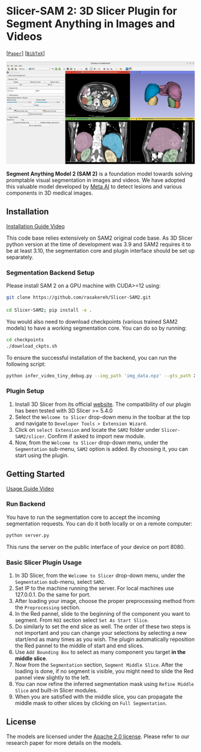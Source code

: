 # Slicer-SAM 2: 3D Slicer Plugin for Segment Anything in Images and Videos

[[`Paper`](https://ai.meta.com/research/publications/sam-2-segment-anything-in-images-and-videos/)] [[`BibTeX`](#citing-sam-2)]

![Slicer-SAM 2 Screenshot](assets/slicer_plugin.png?raw=true)

**Segment Anything Model 2 (SAM 2)** is a foundation model towards solving promptable visual segmentation in images and videos. We have adopted this valuable model developed by [Meta AI](https://ai.meta.com/research/) to detect lesions and various components in 3D medical images.


## Installation

[Installation Guide Video](https://youtu.be/i4h6qCuFbqE)


This code base relies extensively on SAM2 original code base. As 3D Slicer python version at the time of development was 3.9 and SAM2 requires it to be at least 3.10, the segmentation core and plugin interface should be set up separately.

### Segmentation Backend Setup
Please install SAM 2 on a GPU machine with CUDA>=12 using:

```bash
git clone https://github.com/rasakereh/Slicer-SAM2.git

cd Slicer-SAM2; pip install -e .
```

You would also need to download checkpoints (various trained SAM2 models) to have a working segmentation core. You can do so by running:
```bash
cd checkpoints
./download_ckpts.sh
```

To ensure the successful installation of the backend, you can run the following script:
```bash
python infer_video_tiny_debug.py --img_path 'img_data.npz' --gts_path X --propagate N --checkpoint tiny
```

### Plugin Setup
1. Install 3D Slicer from its official [website](https://download.slicer.org/). The compatibility of our plugin has been tested with 3D Slicer >= 5.4.0
2. Select the `Welcome to Slicer` drop-down menu in the toolbar at the top and navigate to `Developer Tools > Extension Wizard`.
3. Click on `select Extension` and locate the `SAM2` folder under `Slicer-SAM2/slicer`. Confirm if asked to import new module.
4. Now, from the  `Welcome to Slicer` drop-down menu, under the `Segmentation` sub-menu, `SAM2` option is added. By choosing it, you can start using the plugin.


## Getting Started

[Usage Guide Video](https://youtu.be/kt1WN5BciVg)


### Run Backend

You have to run the segmentation core to accept the incoming segmentation requests. You can do it both locally or on a remote computer:
```bash
python server.py
```
This runs the server on the public interface of your device on port 8080.

### Basic Slicer Plugin Usage

1. In 3D Slicer, from the  `Welcome to Slicer` drop-down menu, under the `Segmentation` sub-menu, select `SAM2`.
2. Set IP to the machine running the server. For local machines use 127.0.0.1. Do the same for port.
3. After loading your image, choose the proper preprocessing method from the `Preprocessing` section.
4. In the Red pannel, slide to the beginning of the component you want to segment. From `ROI` section select `Set As Start Slice`.
5. Do similarly to set the end slice as well. The order of these two steps is not important and you can change your selections by selecting a new start/end as many times as you wish. The plugin automatically reposition the Red pannel to the middle of start and end slices.
6. Use `Add Bounding Box` to select as many component you target **in the middle slice**.
7. Now from the `Segmentation` section, `Segment Middle Slice`. After the loading is done, if no segment is visible, you might need to slide the Red pannel view slightly to the left. 
8. You can now refine the inferred segmentation mask using `Refine Middle Slice` and built-in Slicer modules.
9. When you are satisfied with the middle slice, you can propagate the middle mask to other slices by clicking on `Full Segmentation`.  

## License

The models are licensed under the [Apache 2.0 license](./LICENSE). Please refer to our research paper for more details on the models.

<!-- ## Contributing

See [contributing](CONTRIBUTING.md) and the [code of conduct](CODE_OF_CONDUCT.md). -->

<!-- ## Contributors

The SAM 2 project was made possible with the help of many contributors (alphabetical):

Karen Bergan, Daniel Bolya, Alex Bosenberg, Kai Brown, Vispi Cassod, Christopher Chedeau, Ida Cheng, Luc Dahlin, Shoubhik Debnath, Rene Martinez Doehner, Grant Gardner, Sahir Gomez, Rishi Godugu, Baishan Guo, Caleb Ho, Andrew Huang, Somya Jain, Bob Kamma, Amanda Kallet, Jake Kinney, Alexander Kirillov, Shiva Koduvayur, Devansh Kukreja, Robert Kuo, Aohan Lin, Parth Malani, Jitendra Malik, Mallika Malhotra, Miguel Martin, Alexander Miller, Sasha Mitts, William Ngan, George Orlin, Joelle Pineau, Kate Saenko, Rodrick Shepard, Azita Shokrpour, David Soofian, Jonathan Torres, Jenny Truong, Sagar Vaze, Meng Wang, Claudette Ward, Pengchuan Zhang.

Third-party code: we use a GPU-based connected component algorithm adapted from [`cc_torch`](https://github.com/zsef123/Connected_components_PyTorch) (with its license in [`LICENSE_cctorch`](./LICENSE_cctorch)) as an optional post-processing step for the mask predictions. -->

<!-- ## Citing SAM 2

If you use SAM 2 or the SA-V dataset in your research, please use the following BibTeX entry.

```bibtex
@article{ravi2024sam2,
  title={SAM 2: Segment Anything in Images and Videos},
  author={Ravi, Nikhila and Gabeur, Valentin and Hu, Yuan-Ting and Hu, Ronghang and Ryali, Chaitanya and Ma, Tengyu and Khedr, Haitham and R{\"a}dle, Roman and Rolland, Chloe and Gustafson, Laura and Mintun, Eric and Pan, Junting and Alwala, Kalyan Vasudev and Carion, Nicolas and Wu, Chao-Yuan and Girshick, Ross and Doll{\'a}r, Piotr and Feichtenhofer, Christoph},
  journal={arXiv preprint},
  year={2024}
}
``` -->
